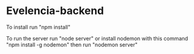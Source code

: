# Evelencia-backend
 
To install run "npm install"

To run the server run "node server" or install nodemon with this command "npm install -g nodemon" then run "nodemon server"
